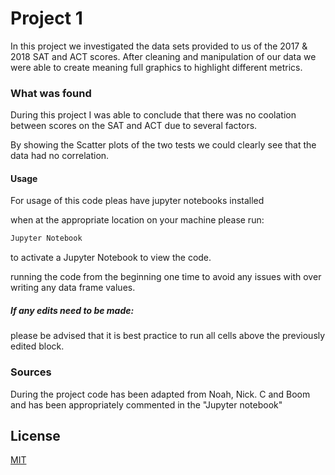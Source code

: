 # Project 1

In this project we investigated the data sets provided to us of the 2017 & 2018 SAT and ACT scores. After cleaning and manipulation of our data we were able to create meaning full graphics to highlight different metrics. 
### What was found

During this project I was able to conclude that there was no coolation between scores on the SAT and ACT due to several factors. 

By showing the Scatter plots of the two tests we could clearly see that the data had no correlation. 

#### Usage
For usage of this code pleas have jupyter notebooks installed

when at the appropriate location on your machine please run:  

```python
Jupyter Notebook 
```
to activate a Jupyter Notebook to view the code. 

running the code from the beginning one time to avoid any issues with over writing any data frame values. 

##### If any edits need to be made:
please be advised that it is best practice to run all cells above the previously edited block. 




### Sources
During the project code has been adapted from Noah, Nick. C and Boom and has been appropriately commented in the "Jupyter notebook" 





## License
[MIT](https://choosealicense.com/licenses/mit/)
